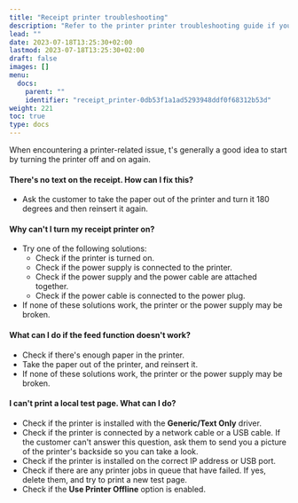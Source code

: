```yaml
---
title: "Receipt printer troubleshooting"
description: "Refer to the printer printer troubleshooting guide if you encounter related issues."
lead: ""
date: 2023-07-18T13:25:30+02:00
lastmod: 2023-07-18T13:25:30+02:00
draft: false
images: []
menu:
  docs:
    parent: ""
    identifier: "receipt_printer-0db53f1a1ad5293948ddf0f68312b53d"
weight: 221
toc: true
type: docs
---
```


When encountering a printer-related issue, t's generally a good idea to start by turning the printer off and on again.

#### There's no text on the receipt. How can I fix this?

- Ask the customer to take the paper out of the printer and turn it 180 degrees and then reinsert it again.

#### Why can't I turn my receipt printer on?

- Try one of the following solutions:
  - Check if the printer is turned on.
  - Check if the power supply is connected to the printer.
  - Check if the power supply and the power cable are attached together.
  - Check if the power cable is connected to the power plug.
- If none of these solutions work, the printer or the power supply may be broken.

#### What can I do if the feed function doesn't work?

- Check if there's enough paper in the printer.
- Take the paper out of the printer, and reinsert it.
- If none of these solutions work, the printer or the power supply may be broken.

#### I can't print a local test page. What can I do?

- Check if the printer is installed with the **Generic/Text Only** driver.
- Check if the printer is connected by a network cable or a USB cable. If the customer can't answer this question, ask them to send you a picture of the printer's backside so you can take a look.
- Check if the printer is installed on the correct IP address or USB port.
- Check if there are any printer jobs in queue that have failed. If yes, delete them, and try to print a new test page.
- Check if the **Use Printer Offline** option is enabled.
